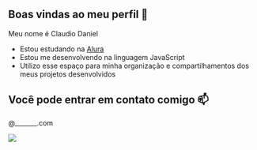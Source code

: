 ## Boas vindas ao meu perfil 💙 


Meu nome é Claudio Daniel 

- Estou estudando na [Alura](https://www.alura.com.br)
- Estou me desenvolvendo na linguagem JavaScript
- Utilizo esse espaço para minha organização e compartilhamentos dos meus projetos desenvolvidos

## Você pode entrar em contato comigo 📫

@_______.com 


![](https://media1.tenor.com/m/CklorS0ZlHMAAAAC/naruto-weird-face.gif)

